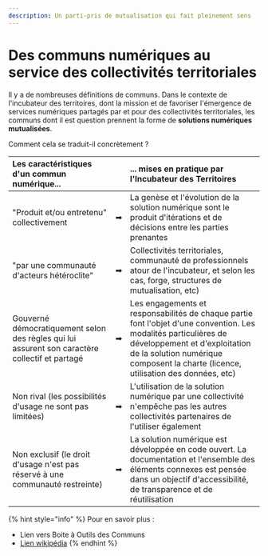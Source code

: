 ```yaml
---
description: Un parti-pris de mutualisation qui fait pleinement sens
---
```


# Des communs numériques au service des collectivités territoriales

Il y a de nombreuses définitions de communs. Dans le contexte de l'incubateur des territoires, dont la mission et de favoriser l'émergence de services numériques partagés par et pour des collectivités territoriales, les communs dont il est question prennent la forme de **solutions numériques mutualisées**.

Comment cela se traduit-il concrètement ? 

| Les caractéristiques d'un commun numérique...  |  | ... mises en pratique par l'Incubateur des Territoires |
| :--- | :--- | :--- |
| "Produit et/ou entretenu" collectivement  | ➡ | La genèse et l'évolution de la solution numérique sont le produit d'itérations et de décisions entre les parties prenantes |
| "par une communauté d'acteurs hétéroclite" | ➡ | Collectivités territoriales, communauté de professionnels atour de l'incubateur, et selon les cas, forge, structures de mutualisation, etc\) |
| Gouverné démocratiquement selon des règles qui lui assurent son caractère collectif et partagé | ➡ | Les engagements et responsabilités de chaque partie font l'objet d'une convention. Les modalités particulières de développement et d'exploitation de la solution numérique composent la charte \(licence, utilisation des données, etc\) |
| Non rival \(les possibilités d'usage ne sont pas limitées\) | ➡ | L'utilisation de la solution numérique par une collectivité n'empêche pas les autres collectivités partenaires de l'utiliser également |
| Non exclusif \(le droit d'usage n'est pas réservé à une communauté restreinte\) | ➡ | La solution numérique est développée en code ouvert. La documentation et l'ensemble des éléments connexes est pensée dans un objectif d'accessibilité, de transparence et de réutilisation |

{% hint style="info" %}
Pour en savoir plus : 

* Lien vers Boite à Outils des Communs 
* [Lien wikipédia](https://fr.wikipedia.org/wiki/Biens_communs_num%C3%A9riques)
{% endhint %}

